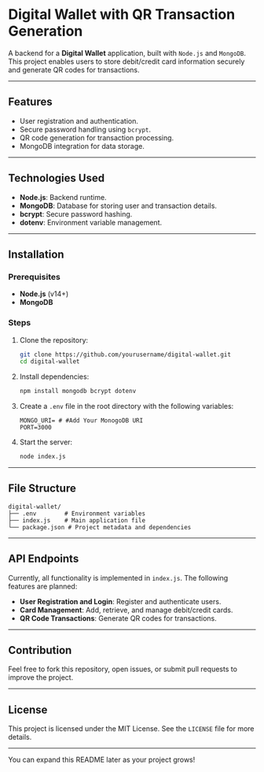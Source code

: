 # Digital Wallet with QR Transaction Generation

A backend for a **Digital Wallet** application, built with `Node.js` and `MongoDB`. This project enables users to store debit/credit card information securely and generate QR codes for transactions.

---

## Features

- User registration and authentication.
- Secure password handling using `bcrypt`.
- QR code generation for transaction processing.
- MongoDB integration for data storage.

---

## Technologies Used

- **Node.js**: Backend runtime.
- **MongoDB**: Database for storing user and transaction details.
- **bcrypt**: Secure password hashing.
- **dotenv**: Environment variable management.

---

## Installation

### Prerequisites

- **Node.js** (v14+)
- **MongoDB**

### Steps

1. Clone the repository:

   ```bash
   git clone https://github.com/yourusername/digital-wallet.git
   cd digital-wallet
   ```

2. Install dependencies:

   ```bash
   npm install mongodb bcrypt dotenv
   ```

3. Create a `.env` file in the root directory with the following variables:

   ```env
   MONGO_URI= # #Add Your MonogoDB URI
   PORT=3000
   ```

4. Start the server:

   ```bash
   node index.js
   ```

---

## File Structure

```
digital-wallet/
├── .env        # Environment variables
├── index.js    # Main application file
└── package.json # Project metadata and dependencies
```

---

## API Endpoints

Currently, all functionality is implemented in `index.js`. The following features are planned:

- **User Registration and Login**: Register and authenticate users.
- **Card Management**: Add, retrieve, and manage debit/credit cards.
- **QR Code Transactions**: Generate QR codes for transactions.

---

## Contribution

Feel free to fork this repository, open issues, or submit pull requests to improve the project.

---

## License

This project is licensed under the MIT License. See the `LICENSE` file for more details.

---

You can expand this README later as your project grows!
